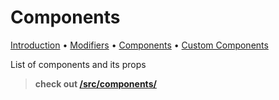 # Components
[Introduction](1_Introduction.md) • [Modifiers](2_Modifiers.md) • <u>Components</u> • [Custom Components](4_Custom_Components.md)

List of components and its props

> **check out [/src/components/](../src/components/)**